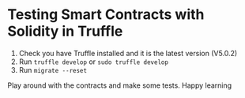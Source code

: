 # Testing Smart Contracts with Solidity in Truffle

1. Check you have Truffle installed and it is the latest version (V5.0.2)
2. Run `truffle develop` or `sudo truffle develop`
3. Run `migrate --reset`

Play around with the contracts and make some tests. Happy learning